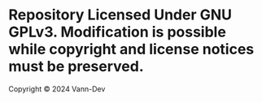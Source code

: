 # Repository Licensed Under GNU GPLv3. Modification is possible while copyright and license notices must be preserved.

Copyright © 2024 Vann-Dev
